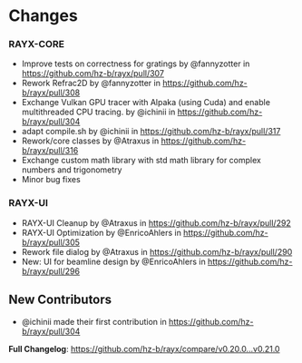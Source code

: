 # Changes

### RAYX-CORE
* Improve tests on correctness for gratings by @fannyzotter in https://github.com/hz-b/rayx/pull/307
* Rework Refrac2D by @fannyzotter in https://github.com/hz-b/rayx/pull/308
* Exchange Vulkan GPU tracer with Alpaka (using Cuda) and enable multithreaded CPU tracing. by @ichinii in https://github.com/hz-b/rayx/pull/304
* adapt compile.sh by @ichinii in https://github.com/hz-b/rayx/pull/317
* Rework/core classes by @Atraxus in https://github.com/hz-b/rayx/pull/316
* Exchange custom math library with std math library for complex numbers and trigonometry
* Minor bug fixes

### RAYX-UI
* RAYX-UI Cleanup by @Atraxus in https://github.com/hz-b/rayx/pull/292
* RAYX-UI Optimization by @EnricoAhlers in https://github.com/hz-b/rayx/pull/305
* Rework file dialog by @Atraxus in https://github.com/hz-b/rayx/pull/290
* New: UI for beamline design by @EnricoAhlers in https://github.com/hz-b/rayx/pull/296

## New Contributors
* @ichinii made their first contribution in https://github.com/hz-b/rayx/pull/304

**Full Changelog**: https://github.com/hz-b/rayx/compare/v0.20.0...v0.21.0
